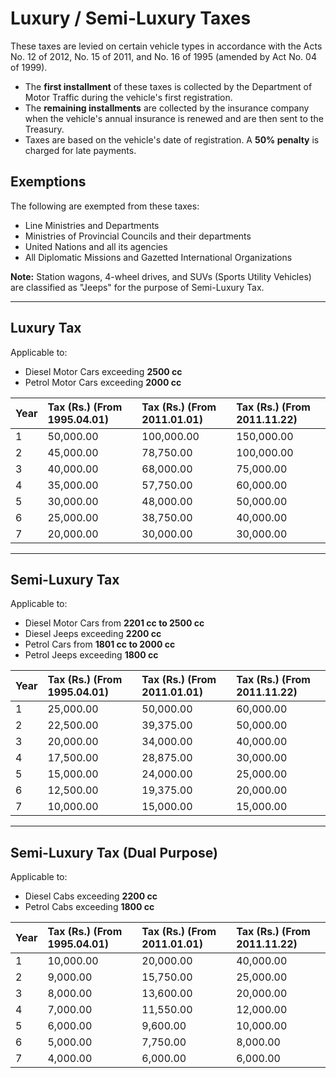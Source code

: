 # Luxury / Semi-Luxury Taxes

These taxes are levied on certain vehicle types in accordance with the Acts No. 12 of 2012, No. 15 of 2011, and No. 16 of 1995 (amended by Act No. 04 of 1999).

* The **first installment** of these taxes is collected by the Department of Motor Traffic during the vehicle's first registration.
* The **remaining installments** are collected by the insurance company when the vehicle's annual insurance is renewed and are then sent to the Treasury.
* Taxes are based on the vehicle's date of registration. A **50% penalty** is charged for late payments.

## Exemptions

The following are exempted from these taxes:

* Line Ministries and Departments
* Ministries of Provincial Councils and their departments
* United Nations and all its agencies
* All Diplomatic Missions and Gazetted International Organizations

**Note:** Station wagons, 4-wheel drives, and SUVs (Sports Utility Vehicles) are classified as "Jeeps" for the purpose of Semi-Luxury Tax.

---

## Luxury Tax

Applicable to:
* Diesel Motor Cars exceeding **2500 cc**
* Petrol Motor Cars exceeding **2000 cc**

| Year | Tax (Rs.) (From 1995.04.01) | Tax (Rs.) (From 2011.01.01) | Tax (Rs.) (From 2011.11.22) |
| :--- | :--- | :--- | :--- |
| 1 | 50,000.00 | 100,000.00 | 150,000.00 |
| 2 | 45,000.00 | 78,750.00 | 100,000.00 |
| 3 | 40,000.00 | 68,000.00 | 75,000.00 |
| 4 | 35,000.00 | 57,750.00 | 60,000.00 |
| 5 | 30,000.00 | 48,000.00 | 50,000.00 |
| 6 | 25,000.00 | 38,750.00 | 40,000.00 |
| 7 | 20,000.00 | 30,000.00 | 30,000.00 |

---

## Semi-Luxury Tax

Applicable to:
* Diesel Motor Cars from **2201 cc to 2500 cc**
* Diesel Jeeps exceeding **2200 cc**
* Petrol Cars from **1801 cc to 2000 cc**
* Petrol Jeeps exceeding **1800 cc**

| Year | Tax (Rs.) (From 1995.04.01) | Tax (Rs.) (From 2011.01.01) | Tax (Rs.) (From 2011.11.22) |
| :--- | :--- | :--- | :--- |
| 1 | 25,000.00 | 50,000.00 | 60,000.00 |
| 2 | 22,500.00 | 39,375.00 | 50,000.00 |
| 3 | 20,000.00 | 34,000.00 | 40,000.00 |
| 4 | 17,500.00 | 28,875.00 | 30,000.00 |
| 5 | 15,000.00 | 24,000.00 | 25,000.00 |
| 6 | 12,500.00 | 19,375.00 | 20,000.00 |
| 7 | 10,000.00 | 15,000.00 | 15,000.00 |

---

## Semi-Luxury Tax (Dual Purpose)

Applicable to:
* Diesel Cabs exceeding **2200 cc**
* Petrol Cabs exceeding **1800 cc**

| Year | Tax (Rs.) (From 1995.04.01) | Tax (Rs.) (From 2011.01.01) | Tax (Rs.) (From 2011.11.22) |
| :--- | :--- | :--- | :--- |
| 1 | 10,000.00 | 20,000.00 | 40,000.00 |
| 2 | 9,000.00 | 15,750.00 | 25,000.00 |
| 3 | 8,000.00 | 13,600.00 | 20,000.00 |
| 4 | 7,000.00 | 11,550.00 | 12,000.00 |
| 5 | 6,000.00 | 9,600.00 | 10,000.00 |
| 6 | 5,000.00 | 7,750.00 | 8,000.00 |
| 7 | 4,000.00 | 6,000.00 | 6,000.00 |